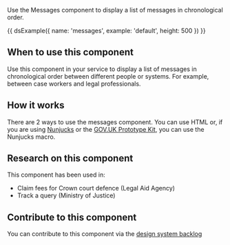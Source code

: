Use the Messages component to display a list of messages in chronological order.

{{ dsExample({
  name: 'messages',
  example: 'default',
  height: 500
}) }}

## When to use this component

Use this component in your service to display a list of messages in chronological order between different people or systems. For example, between case workers and legal professionals.

## How it works

There are 2 ways to use the messages component. You can use HTML or, if you are using [Nunjucks](https://mozilla.github.io/nunjucks/) or the [GOV.UK Prototype Kit](https://govuk-prototype-kit.herokuapp.com/), you can use the Nunjucks macro.

## Research on this component

This component has been used in:

- Claim fees for Crown court defence (Legal Aid Agency)
- Track a query (Ministry of Justice)

## Contribute to this component

You can contribute to this component via the [design system backlog](https://github.com/ministryofjustice/mojdt-design-system-backlog/issues/14)